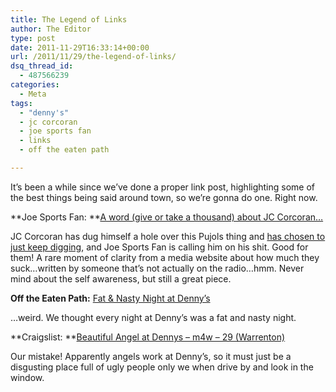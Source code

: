 ```yaml
---
title: The Legend of Links
author: The Editor
type: post
date: 2011-11-29T16:33:14+00:00
url: /2011/11/29/the-legend-of-links/
dsq_thread_id:
  - 487566239
categories:
  - Meta
tags:
  - "denny's"
  - jc corcoran
  - joe sports fan
  - links
  - off the eaten path

---
```

[<img class="alignright size-full wp-image-11174" title="kitty-link" src="http://media.punchingkitty.com/wordpress/2011/11/kitty-link.jpeg?filter=resize&w=250" alt="" />][1]It&#8217;s been a while since we&#8217;ve done a proper link post, highlighting some of the best things being said around town, so we&#8217;re gonna do one. Right now.

**Joe Sports Fan: **<a href="http://www.kfns.com/JoeSportsFan/Story.aspx?ID=1578636" target="_blank">A word (give or take a thousand) about JC Corcoran&#8230;</a>

JC Corcoran has dug himself a hole over this Pujols thing and <a href="https://twitter.com/punchingkitty/status/140999336703176704" target="_blank">has chosen to just keep digging</a>, and Joe Sports Fan is calling him on his shit. Good for them! A rare moment of clarity from a media website about how much they suck&#8230;written by someone that&#8217;s not actually on the radio&#8230;hmm. Never mind about the self awareness, but still a great piece.

**Off the Eaten Path:** <a href="http://offtheeatenpathstl.com/?p=1822" target="_blank">Fat & Nasty Night at Denny&#8217;s</a>

&#8230;weird. We thought every night at Denny&#8217;s was a fat and nasty night.

**Craigslist: **<a href="http://stlouis.craigslist.org/mis/2726125852.html" target="_blank">Beautiful Angel at Dennys &#8211; m4w &#8211; 29 (Warrenton)</a>

Our mistake! Apparently angels work at Denny&#8217;s, so it must just be a disgusting place full of ugly people only we when drive by and look in the window.

&nbsp;

&nbsp;

 [1]: http://media.punchingkitty.com/wordpress/2011/11/kitty-link.jpeg